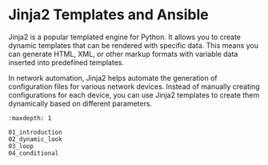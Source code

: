 # Jinja2 Templates and Ansible

Jinja2 is a popular templated engine for Python. It allows you to create dynamic templates that can be rendered with specific data. This means you can generate HTML, XML, or other markup formats with variable data inserted into predefined templates.

In network automation, Jinja2 helps automate the generation of configuration files for various network devices. Instead of manually creating configurations for each device, you can use Jinja2 templates to create them dynamically based on different parameters.

```{toctree}
:maxdepth: 1

01_introduction
02_dynamic_look
03_loop
04_conditional
```